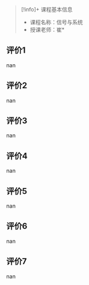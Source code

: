 >[!info]+ 课程基本信息
>
> - 课程名称：信号与系统
> - 授课老师：崔*

## 评价1

nan
## 评价2

nan
## 评价3

nan
## 评价4

nan
## 评价5

nan
## 评价6

nan
## 评价7

nan
